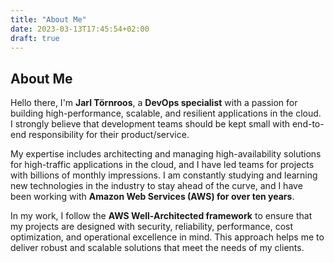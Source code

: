 ```yaml
---
title: "About Me"
date: 2023-03-13T17:45:54+02:00
draft: true
---
```


## About Me

Hello there, I'm **Jarl Törnroos**, a **DevOps specialist** with a passion for building high-performance, scalable, and resilient applications in the cloud. I strongly believe that development teams should be kept small with end-to-end responsibility for their product/service.

My expertise includes architecting and managing high-availability solutions for high-traffic applications in the cloud, and I have led teams for projects with billions of monthly impressions. I am constantly studying and learning new technologies in the industry to stay ahead of the curve, and I have been working with **Amazon Web Services (AWS) for over ten years**.

In my work, I follow the **AWS Well-Architected framework** to ensure that my projects are designed with security, reliability, performance, cost optimization, and operational excellence in mind. This approach helps me to deliver robust and scalable solutions that meet the needs of my clients.